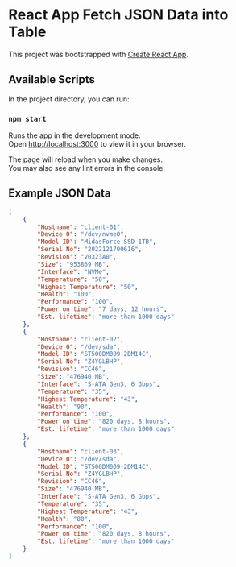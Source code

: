 # React App Fetch JSON Data into Table

This project was bootstrapped with [Create React App](https://github.com/facebook/create-react-app).

## Available Scripts

In the project directory, you can run:

### `npm start`

Runs the app in the development mode.\
Open [http://localhost:3000](http://localhost:3000) to view it in your browser.

The page will reload when you make changes.\
You may also see any lint errors in the console.

## Example JSON Data
```json
[
    {
        "Hostname": "client-01",
        "Device 0": "/dev/nvme0",
        "Model ID": "MidasForce SSD 1TB",
        "Serial No": "2022121700616",
        "Revision": "V0323A0",
        "Size": "953869 MB",
        "Interface": "NVMe",
        "Temperature": "50",
        "Highest Temperature": "50",
        "Health": "100",
        "Performance": "100",
        "Power on time": "7 days, 12 hours",
        "Est. lifetime": "more than 1000 days"
    },
    {
        "Hostname": "client-02",
        "Device 0": "/dev/sda",
        "Model ID": "ST500DM009-2DM14C",
        "Serial No": "Z4YGLBHP",
        "Revision": "CC46",
        "Size": "476940 MB",
        "Interface": "S-ATA Gen3, 6 Gbps",
        "Temperature": "35",
        "Highest Temperature": "43",
        "Health": "90",
        "Performance": "100",
        "Power on time": "820 days, 8 hours",
        "Est. lifetime": "more than 1000 days"
    },
    {
        "Hostname": "client-03",
        "Device 0": "/dev/sda",
        "Model ID": "ST500DM009-2DM14C",
        "Serial No": "Z4YGLBHP",
        "Revision": "CC46",
        "Size": "476940 MB",
        "Interface": "S-ATA Gen3, 6 Gbps",
        "Temperature": "35",
        "Highest Temperature": "43",
        "Health": "80",
        "Performance": "100",
        "Power on time": "820 days, 8 hours",
        "Est. lifetime": "more than 1000 days"
    }
]